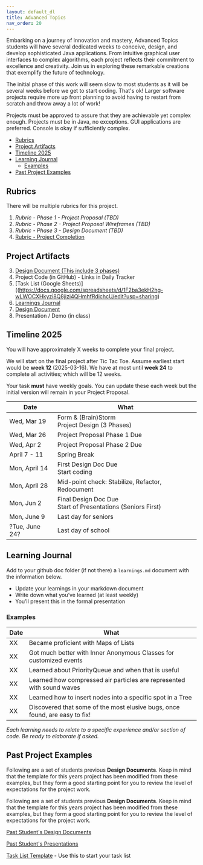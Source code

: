 ```yaml
---
layout: default_dl
title: Advanced Topics
nav_order: 20
---
```


Embarking on a journey of innovation and mastery, Advanced Topics students will have several dedicated weeks to conceive, design, and develop sophisticated Java applications. From intuitive graphical user interfaces to complex algorithms, each project reflects their commitment to excellence and creativity. Join us in exploring these remarkable creations that exemplify the future of technology.

The initial phase of this work will seem slow to most students as it will be several weeks before we get to start coding. That's ok! Larger software projects require more up front planning to avoid having to restart from scratch and throw away a lot of work!

Projects must be approved to assure that they are achievable yet complex enough. Projects must be in Java, no exceptions.   GUI applications are preferred. Console is okay if sufficiently complex.

<!-- vscode-markdown-toc -->
- [Rubrics](#rubrics)
- [Project Artifacts](#project-artifacts)
- [Timeline 2025](#timeline-2025)
- [Learning Journal](#learning-journal)
	- [Examples](#examples)
- [Past Project Examples](#past-project-examples)

<!-- vscode-markdown-toc-config
	numbering=false
	autoSave=trie
	/vscode-markdown-toc-config -->
<!-- /vscode-markdown-toc -->

## <a name='Rubrics'></a>Rubrics

There will be multiple rubrics for this project.

1. *Rubric - Phase 1 - Project Proposal (TBD)*
2. *Rubric - Phase 2 - Project Proposal Wireframes (TBD)*
3. *Rubric - Phase 3 - Design Document (TBD)*
4. [Rubric - Project Completion](rubrics)


## <a name='ProjectArtifacts'></a>Project Artifacts

3. [Design Document (This include 3 phases)](design-document)
4. Project Code (in GitHub) - Links in Daily Tracker
5. [Task List (Google Sheets)]((https://docs.google.com/spreadsheets/d/1F2ba3ekH2hg-wLWOCXHkyzi8Q8jizi4QHmhfRdichcU/edit?usp=sharing)
6. <a href="#learnings">Learnings Journal</a>
7. [Design Document](design-document)
8. Presentation / Demo (in class)

##  <a name='Timeline'></a>Timeline 2025

You will have approximately X weeks to complete your final project. 

We will start on the final project after Tic Tac Toe. Assume earliest start would be **week 12** (2025-03-16). We have at most until **week 24** to complete all activities; which will be 12 weeks.

Your task **must** have weekly goals. You can update these each week but the initial version will remain in your Project Proposal.

| Date | What |
| --- | --- | 
| Wed, Mar 19 | Form & (Brain)Storm<br>Project Design (3 Phases) |
| Wed, Mar 26 | Project Proposal Phase 1 Due |
| Wed, Apr 2 | Project Proposal Phase 2 Due |
| April 7 - 11 | Spring Break |
| Mon, April 14 | First Design Doc Due<br>Start coding |
| Mon, April 28 | Mid-point check: Stabilize, Refactor, Redocument |
| Mon, Jun 2 | Final Design Doc Due<br>Start of Presentations (Seniors First) |
| Mon, June 9 | Last day for seniors | 
| ?Tue, June 24? | Last day of school |

## <a name='Learnings'></a>Learning Journal

Add to your github doc folder (if not there) a `learnings.md` document with the information below.

* Update your learnings in your markdown document
* Write down what you’ve learned (at least weekly)
* You’ll present this in the formal presentation

### Examples

| Date | What |
| --- | --- |
| XX | Became proficient with Maps of Lists |
| XX | Got much better with Inner Anonymous Classes for customized events| 
| XX | Learned about PriorityQueue and when that is useful| 
| XX | Learned how compressed air particles are represented with sound waves| 
| XX | Learned how to insert nodes into a specific spot in a Tree|
| XX | Discovered that some of the most elusive bugs, once found, are easy to fix!|


_Each learning needs to relate to a specific experience and/or section of code. Be ready to elaborate if asked._

##  <a name='PastProjectExamples'></a>Past Project Examples

Following are a set of students previous **Design Documents**. Keep in mind that the template for this years project has been modified from these examples, but they form a good starting point for you to review the level of expectations for the project work.

Following are a set of students previous **Design Documents**. Keep in mind that the template for this years project has been modified from these examples, but they form a good starting point for you to review the level of expectations for the project work.

[Past Student's Design Documents](https://drive.google.com/drive/folders/1HarP8I5OjYZteGM528fq-PHQC0Din5Gg?usp=sharing)

[Past Student's Presentations](https://drive.google.com/drive/folders/1janzBHDEuJSPTm0tTyvf3swXDFIAfNxm?usp=sharing)

[Task List Template](https://docs.google.com/spreadsheets/d/1F2ba3ekH2hg-wLWOCXHkyzi8Q8jizi4QHmhfRdichcU/edit?usp=sharing) - Use this to start your task list